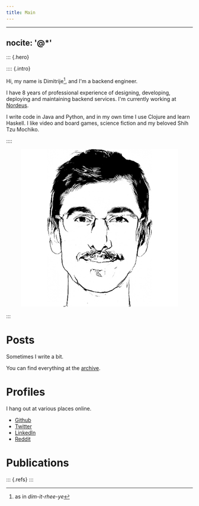 ```yaml
---
title: Main
---
```

---
nocite: '@*'
---

::: {.hero}

:::: {.intro}

Hi, my name is Dimitrije[^1], and I'm a backend engineer.

I have 8 years of professional experience of designing, developing, deploying
and maintaining backend services. I'm currently working at [Nordeus](https://nordeus.com).

I write code in Java and Python, and in my own time I use Clojure and learn
Haskell. I like video and board games, science fiction and my beloved Shih Tzu
Mochiko.

::::

<figure><img src="images/portrait.png" alt="Pencil drawing of my face"></figure>

:::

# Posts

Sometimes I write a bit.

You can find everything at the [archive](./archive.html).

# Profiles

I hang out at various places online.

- [Github](https://github.com/dimitrijer)
- [Twitter](https://twitter.com/dradojevic)
- [LinkedIn](https://www.linkedin.com/in/dimitrijer/)
- [Reddit](https://www.reddit.com/user/dimitrijer89)

# Publications

::: {.refs}
:::

[^1]: as in _dim-it-rhee-ye_

